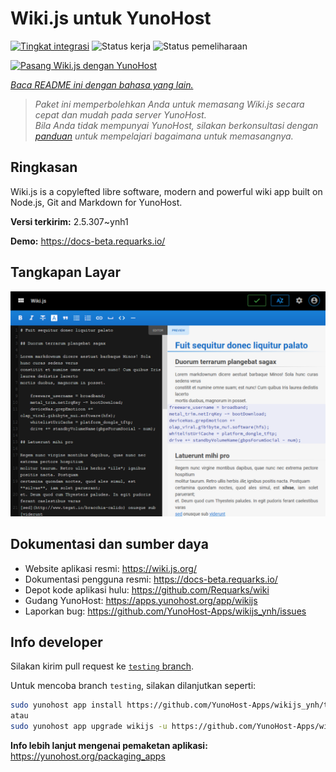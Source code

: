 <!--
N.B.: README ini dibuat secara otomatis oleh <https://github.com/YunoHost/apps/tree/master/tools/readme_generator>
Ini TIDAK boleh diedit dengan tangan.
-->

# Wiki.js untuk YunoHost

[![Tingkat integrasi](https://apps.yunohost.org/badge/integration/wikijs)](https://ci-apps.yunohost.org/ci/apps/wikijs/)
![Status kerja](https://apps.yunohost.org/badge/state/wikijs)
![Status pemeliharaan](https://apps.yunohost.org/badge/maintained/wikijs)

[![Pasang Wiki.js dengan YunoHost](https://install-app.yunohost.org/install-with-yunohost.svg)](https://install-app.yunohost.org/?app=wikijs)

*[Baca README ini dengan bahasa yang lain.](./ALL_README.md)*

> *Paket ini memperbolehkan Anda untuk memasang Wiki.js secara cepat dan mudah pada server YunoHost.*  
> *Bila Anda tidak mempunyai YunoHost, silakan berkonsultasi dengan [panduan](https://yunohost.org/install) untuk mempelajari bagaimana untuk memasangnya.*

## Ringkasan

Wiki.js is a copylefted libre software, modern and powerful wiki app built on Node.js, Git and Markdown for YunoHost.


**Versi terkirim:** 2.5.307~ynh1

**Demo:** <https://docs-beta.requarks.io/>

## Tangkapan Layar

![Tangkapan Layar pada Wiki.js](./doc/screenshots/screenshot.png)

## Dokumentasi dan sumber daya

- Website aplikasi resmi: <https://wiki.js.org/>
- Dokumentasi pengguna resmi: <https://docs-beta.requarks.io/>
- Depot kode aplikasi hulu: <https://github.com/Requarks/wiki>
- Gudang YunoHost: <https://apps.yunohost.org/app/wikijs>
- Laporkan bug: <https://github.com/YunoHost-Apps/wikijs_ynh/issues>

## Info developer

Silakan kirim pull request ke [`testing` branch](https://github.com/YunoHost-Apps/wikijs_ynh/tree/testing).

Untuk mencoba branch `testing`, silakan dilanjutkan seperti:

```bash
sudo yunohost app install https://github.com/YunoHost-Apps/wikijs_ynh/tree/testing --debug
atau
sudo yunohost app upgrade wikijs -u https://github.com/YunoHost-Apps/wikijs_ynh/tree/testing --debug
```

**Info lebih lanjut mengenai pemaketan aplikasi:** <https://yunohost.org/packaging_apps>
